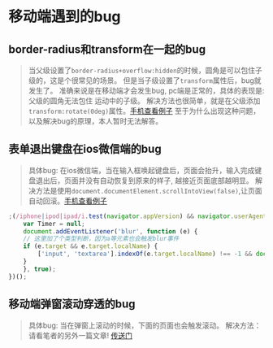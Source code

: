 # 移动端遇到的bug

## border-radius和transform在一起的bug
> 当父级设置了`border-radius+overflow:hidden`的时候，圆角是可以包住子级的，这是个很常见的场景。
但是当子级设置了`transform`属性后，bug就发生了。
> 准确来说是在移动端才会发生bug, pc端是正常的，具体的表现是: 父级的圆角无法包住 运动中的子级。
> 解决方法也很简单，就是在父级添加`transform:rotate(0deg)`属性。[手机查看例子](https://greatweber.github.io/diaryFormCnblogs/phoneBug/border-radius.html)
> 至于为什么出现这种问题，以及解决bug的原理，本人暂时无法解答。

## 表单退出键盘在ios微信端的bug
> 具体bug: 在ios微信端，当在输入框唤起键盘后，页面会抬升，输入完成键盘退出后，页面并没有自动恢复到原来的样子, 越接近页面底部越明显。
> 解决方法是使用`document.documentElement.scrollIntoView(false)`,让页面自动回滚。[手机查看例子](https://greatweber.github.io/diaryFormCnblogs/phoneBug/form.html)

```js
;(/iphone|ipod|ipad/i.test(navigator.appVersion) && navigator.userAgent.indexOf('MicroMessenger') >= 0) && (function () {
    var Timer = null;
    document.addEventListener('blur', function (e) {
    // 这里加了个类型判断，因为a等元素也会触发blur事件
    if (e.target && e.target.localName) {
        ['input', 'textarea'].indexOf(e.target.localName) !== -1 && document.documentElement.scrollIntoView(false)
    }
    }, true);
})();

```

## 移动端弹窗滚动穿透的bug
> 具体bug: 当在弹窗上滚动的时候，下面的页面也会触发滚动。
> 解决方法：请看笔者的另外一篇文章! [传送门](https://www.cnblogs.com/blogs-xlf/p/11102939.html)
